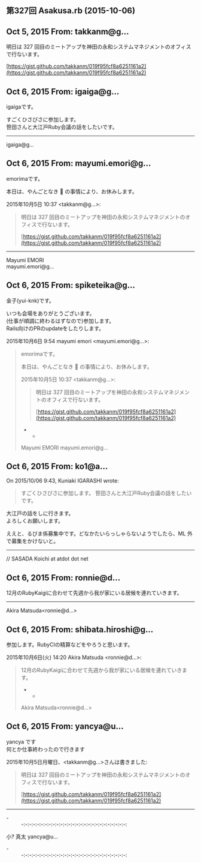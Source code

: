 ## 第327回 Asakusa.rb (2015-10-06)

## Oct 5, 2015 From: takkanm@g...

明日は 327 回目のミートアップを神田の永和システムマネジメントのオフィスで行ないます。

[https://gist.github.com/takkanm/019f95fcf8a6251161a2](https://gist.github.com/takkanm/019f95fcf8a6251161a2)

## Oct 6, 2015 From: igaiga@g...

igaigaです。

すごくひさびさに参加します。  
笹田さんと大江戸Ruby会議の話をしたいです。

* * *

igaiga@g...

## Oct 6, 2015 From: mayumi.emori@g...

emorimaです。

本日は、やんごとなき :sushi: の事情により、お休みします。

2015年10月5日 10:37 \<takkanm@g...\>:

> 明日は 327 回目のミートアップを神田の永和システムマネジメントのオフィスで行ないます。
> 
> [https://gist.github.com/takkanm/019f95fcf8a6251161a2](https://gist.github.com/takkanm/019f95fcf8a6251161a2)
* * *

Mayumi EMORI  
mayumi.emori@g...

## Oct 6, 2015 From: spiketeika@g...

金子(yui-knk)です。

いつも会場をありがとうございます。  
(仕事が順調に終わるはずなので)参加します。  
Rails向けのPRのupdateをしたりします。

2015年10月6日 9:54 mayumi emori \<mayumi.emori@g...\>:

> emorimaです。
> 
> 本日は、やんごとなき :sushi: の事情により、お休みします。
> 
> 2015年10月5日 10:37 \<takkanm@g...\>:
> 
> > 明日は 327 回目のミートアップを神田の永和システムマネジメントのオフィスで行ないます。
> > 
> > [https://gist.github.com/takkanm/019f95fcf8a6251161a2](https://gist.github.com/takkanm/019f95fcf8a6251161a2)
> - -
> 
> Mayumi EMORI mayumi.emori@g...
## Oct 6, 2015 From: ko1@a...

On 2015/10/06 9:43, Kuniaki IGARASHI wrote:

> すごくひさびさに参加します。 笹田さんと大江戸Ruby会議の話をしたいです。

大江戸の話をしに行きます。  
よろしくお願いします。

ええと、るびま係募集中です。どなかたいらっしゃらないようでしたら、ML 外  
で募集をかけないと。

* * *

// SASADA Koichi at atdot dot net

## Oct 6, 2015 From: ronnie@d...

12月のRubyKaigiに合わせて先週から我が家にいる居候を連れていきます。

* * *

Akira Matsuda\<ronnie@d...\>

## Oct 6, 2015 From: shibata.hiroshi@g...

参加します。RubyCIの精算などをやろうと思います。

2015年10月6日(火) 14:20 Akira Matsuda \<ronnie@d...\>:

> 12月のRubyKaigiに合わせて先週から我が家にいる居候を連れていきます。
> 
> - -
> 
> Akira Matsuda\<ronnie@d...\>
## Oct 6, 2015 From: yancya@u...

yancya です  
何とか仕事終わったので行きます

2015年10月5日月曜日、\<takkanm@g...\>さんは書きました:

> 明日は 327 回目のミートアップを神田の永和システムマネジメントのオフィスで行ないます。
> 
> [https://gist.github.com/takkanm/019f95fcf8a6251161a2](https://gist.github.com/takkanm/019f95fcf8a6251161a2)
* * *
<dl>
<dt>-</dt>
<dd>-:-:-:-:-:-:-:-:-:-:-:-:-:-:-:-:-:-:-:-:-:-:-:-:-:-:-:</dd>
</dl>

小? 真太 yancya@u...

<dl>
<dt>-</dt>
<dd>-:-:-:-:-:-:-:-:-:-:-:-:-:-:-:-:-:-:-:-:-:-:-:-:-:-:-:</dd>
</dl>
